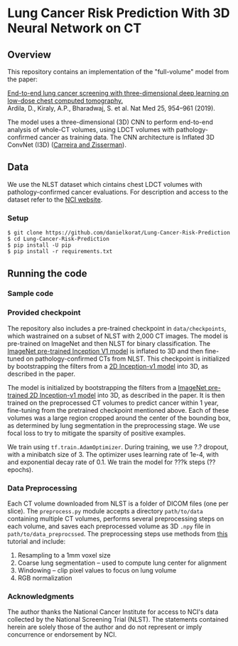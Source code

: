 # Lung Cancer Risk Prediction With 3D Neural Network on CT

## Overview

This repository contains an implementation of the "full-volume" model from the paper:  

[End-to-end lung cancer screening with three-dimensional deep learning on low-dose chest computed tomography.](https://doi.org/10.1038/s41591-019-0447-x)<br/> Ardila, D., Kiraly, A.P., Bharadwaj, S. et al. Nat Med 25, 954–961 (2019).

The model uses a three-dimensional (3D) CNN to perform end-to-end analysis of whole-CT volumes, using LDCT
volumes with pathology-confirmed cancer as training data. 
The CNN architecture is Inflated 3D ConvNet (I3D) ([Carreira and
Zisserman](http://openaccess.thecvf.com/content_cvpr_2017/html/Carreira_Quo_Vadis_Action_CVPR_2017_paper.html)).

## Data
We use the NLST dataset which cintains chest LDCT volumes with pathology-confirmed cancer evaluations. For description and access to the dataset refer to the [NCI website](https://biometry.nci.nih.gov/cdas/learn/nlst/images/).

### Setup

```
$ git clone https://github.com/danielkorat/Lung-Cancer-Risk-Prediction
$ cd Lung-Cancer-Risk-Prediction
$ pip install -U pip
$ pip install -r requirements.txt
```

## Running the code


### Sample code


### Provided checkpoint
The repository also includes a pre-trained checkpoint in `data/checkpoints`, which wastrained on a subset of NLST with 2,000 CT images. The model is pre-trained on ImageNet and then NLST for binary classification.
The [ImageNet pre-trained Inception V1 model](http://download.tensorflow.org/models/inception_v1_2016_08_28.tar.gz) is inflated to 3D and then fine-tuned on pathology-confirmed CTs from NLST. This checkpoint is initialized by bootstrapping the filters from a [2D Inception-v1 model]((http://download.tensorflow.org/models/inception_v1_2016_08_28.tar.gz)) into 3D,
as described in the paper.

The model is initialized by bootstrapping the filters from a [ImageNet pre-trained 2D Inception-v1 model]((http://download.tensorflow.org/models/inception_v1_2016_08_28.tar.gz)) into 3D,
as described in the paper.
It is then trained on the preprocessed CT volumes to predict cancer within 1 year, fine-tuning from the pretrained checkpoint mentioned above. Each of these volumes was a large region cropped around the center of the bounding box, as determined by lung segmentation in the preprocessing stage. We use focal loss to try to mitigate the sparsity of positive examples.

We train using `tf.train.AdamOptimizer`. During training, we use ?.? dropout, with a
minibatch size of 3. The optimizer uses learning rate of 1e-4, with and exponential decay rate of 0.1.
We train the model for ???k steps (?? epochs).


### Data Preprocessing
Each CT volume downloaded from NLST is a folder of DICOM files (one per slice).
The `preprocess.py` module accepts a directory `path/to/data` containing multiple CT volumes, performs several preprocessing steps on each volume, and saves each preprocessed volume as 3D `.npy` file in `path/to/data_preprocssed`.
The preprocessing steps use methods from [this](https://www.kaggle.com/gzuidhof/full-preprocessing-tutorial/notebook) tutorial and include:

1. Resampling to a 1mm voxel size
2. Coarse lung segmentation – used to compute lung center for alignment
3. Windowing – clip pixel values to focus on lung volume
4. RGB normalization

### Acknowledgments

The author thanks the National Cancer Institute for access to NCI's data collected by the National Screening Trial (NLST).
The statements contained herein are solely those of the author and do not represent or imply concurrence or endorsement by NCI.
